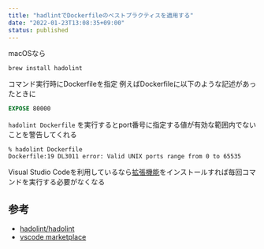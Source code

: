 ```yaml
---
title: "hadlintでDockerfileのベストプラクティスを適用する"
date: "2022-01-23T13:08:35+09:00"
status: published
---
```


macOSなら

```shell
brew install hadolint
```

コマンド実行時にDockerfileを指定
例えばDockerfileに以下のような記述があったときに

```Dockerfile
EXPOSE 80000
```

`hadolint Dockerfile` を実行するとport番号に指定する値が有効な範囲内でないことを警告してくれる

```shell
% hadolint Dockerfile
Dockerfile:19 DL3011 error: Valid UNIX ports range from 0 to 65535
```

Visual Studio Codeを利用しているなら[拡張機能](https://marketplace.visualstudio.com/items?itemName=exiasr.hadolint)をインストールすれば毎回コマンドを実行する必要がなくなる

## 参考

- [hadolint/hadolint](https://github.com/hadolint/hadolint)
- [vscode marketplace](https://marketplace.visualstudio.com/items?itemName=exiasr.hadolint)
